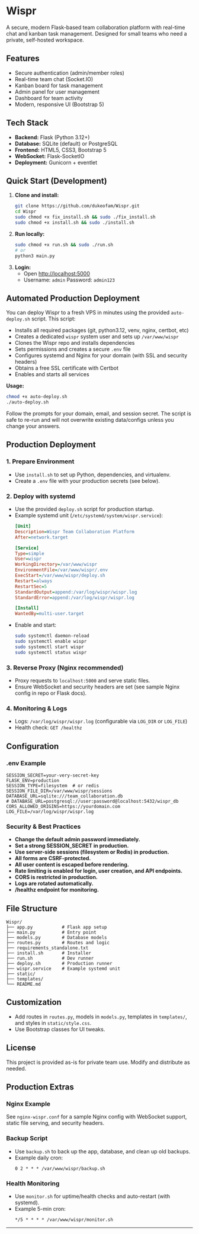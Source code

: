 # Wispr

A secure, modern Flask-based team collaboration platform with real-time chat and kanban task management. Designed for small teams who need a private, self-hosted workspace.

## Features
- Secure authentication (admin/member roles)
- Real-time team chat (Socket.IO)
- Kanban board for task management
- Admin panel for user management
- Dashboard for team activity
- Modern, responsive UI (Bootstrap 5)

## Tech Stack
- **Backend:** Flask (Python 3.12+)
- **Database:** SQLite (default) or PostgreSQL
- **Frontend:** HTML5, CSS3, Bootstrap 5
- **WebSocket:** Flask-SocketIO
- **Deployment:** Gunicorn + eventlet

## Quick Start (Development)

1. **Clone and install:**
   ```bash
   git clone https://github.com/dukeofam/Wispr.git
   cd Wispr
   sudo chmod +x fix_install.sh && sudo ./fix_install.sh
   sudo chmod +x install.sh && sudo ./install.sh
   ```
2. **Run locally:**
   ```bash
   sudo chmod +x run.sh && sudo ./run.sh
   # or
   python3 main.py
   ```
3. **Login:**
   - Open [http://localhost:5000](http://localhost:5000)
   - Username: `admin`  Password: `admin123`

## Automated Production Deployment

You can deploy Wispr to a fresh VPS in minutes using the provided `auto-deploy.sh` script. This script:
- Installs all required packages (git, python3.12, venv, nginx, certbot, etc)
- Creates a dedicated `wispr` system user and sets up `/var/www/wispr`
- Clones the Wispr repo and installs dependencies
- Sets permissions and creates a secure `.env` file
- Configures systemd and Nginx for your domain (with SSL and security headers)
- Obtains a free SSL certificate with Certbot
- Enables and starts all services

**Usage:**
```bash
chmod +x auto-deploy.sh
./auto-deploy.sh
```
Follow the prompts for your domain, email, and session secret. The script is safe to re-run and will not overwrite existing data/configs unless you change your answers.

## Production Deployment

### 1. Prepare Environment
- Use `install.sh` to set up Python, dependencies, and virtualenv.
- Create a `.env` file with your production secrets (see below).

### 2. Deploy with systemd
- Use the provided `deploy.sh` script for production startup.
- Example systemd unit (`/etc/systemd/system/wispr.service`):
  ```ini
  [Unit]
  Description=Wispr Team Collaboration Platform
  After=network.target

  [Service]
  Type=simple
  User=wispr
  WorkingDirectory=/var/www/wispr
  EnvironmentFile=/var/www/wispr/.env
  ExecStart=/var/www/wispr/deploy.sh
  Restart=always
  RestartSec=5
  StandardOutput=append:/var/log/wispr/wispr.log
  StandardError=append:/var/log/wispr/wispr.log

  [Install]
  WantedBy=multi-user.target
  ```
- Enable and start:
  ```bash
  sudo systemctl daemon-reload
  sudo systemctl enable wispr
  sudo systemctl start wispr
  sudo systemctl status wispr
  ```

### 3. Reverse Proxy (Nginx recommended)
- Proxy requests to `localhost:5000` and serve static files.
- Ensure WebSocket and security headers are set (see sample Nginx config in repo or Flask docs).

### 4. Monitoring & Logs
- Logs: `/var/log/wispr/wispr.log` (configurable via `LOG_DIR` or `LOG_FILE`)
- Health check: `GET /healthz`

## Configuration

### .env Example
```
SESSION_SECRET=your-very-secret-key
FLASK_ENV=production
SESSION_TYPE=filesystem  # or redis
SESSION_FILE_DIR=/var/www/wispr/sessions
DATABASE_URL=sqlite:///team_collaboration.db
# DATABASE_URL=postgresql://user:password@localhost:5432/wispr_db
CORS_ALLOWED_ORIGINS=https://yourdomain.com
LOG_FILE=/var/log/wispr/wispr.log
```

### Security & Best Practices
- **Change the default admin password immediately.**
- **Set a strong SESSION_SECRET in production.**
- **Use server-side sessions (filesystem or Redis) in production.**
- **All forms are CSRF-protected.**
- **All user content is escaped before rendering.**
- **Rate limiting is enabled for login, user creation, and API endpoints.**
- **CORS is restricted in production.**
- **Logs are rotated automatically.**
- **/healthz endpoint for monitoring.**

## File Structure
```
Wispr/
├── app.py           # Flask app setup
├── main.py          # Entry point
├── models.py        # Database models
├── routes.py        # Routes and logic
├── requirements_standalone.txt
├── install.sh       # Installer
├── run.sh           # Dev runner
├── deploy.sh        # Production runner
├── wispr.service    # Example systemd unit
├── static/
├── templates/
└── README.md
```

## Customization
- Add routes in `routes.py`, models in `models.py`, templates in `templates/`, and styles in `static/style.css`.
- Use Bootstrap classes for UI tweaks.

## License
This project is provided as-is for private team use. Modify and distribute as needed.

## Production Extras

### Nginx Example
See `nginx-wispr.conf` for a sample Nginx config with WebSocket support, static file serving, and security headers.

### Backup Script
- Use `backup.sh` to back up the app, database, and clean up old backups.
- Example daily cron:
  ```cron
  0 2 * * * /var/www/wispr/backup.sh
  ```

### Health Monitoring
- Use `monitor.sh` for uptime/health checks and auto-restart (with systemd).
- Example 5-min cron:
  ```cron
  */5 * * * * /var/www/wispr/monitor.sh
  ```

---
